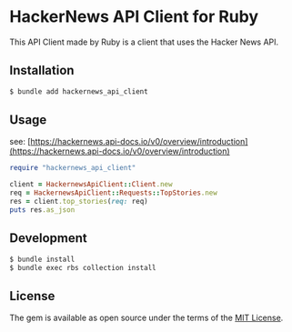 # HackerNews API Client for Ruby

This API Client made by Ruby is a client that uses the Hacker News API.

## Installation

```sh
$ bundle add hackernews_api_client
```

## Usage

see: [https://hackernews.api-docs.io/v0/overview/introduction](https://hackernews.api-docs.io/v0/overview/introduction)

```ruby
require "hackernews_api_client"

client = HackernewsApiClient::Client.new
req = HackernewsApiClient::Requests::TopStories.new
res = client.top_stories(req: req)
puts res.as_json
```

## Development

```sh
$ bundle install
$ bundle exec rbs collection install
```

## License

The gem is available as open source under the terms of the [MIT License](https://opensource.org/licenses/MIT).
